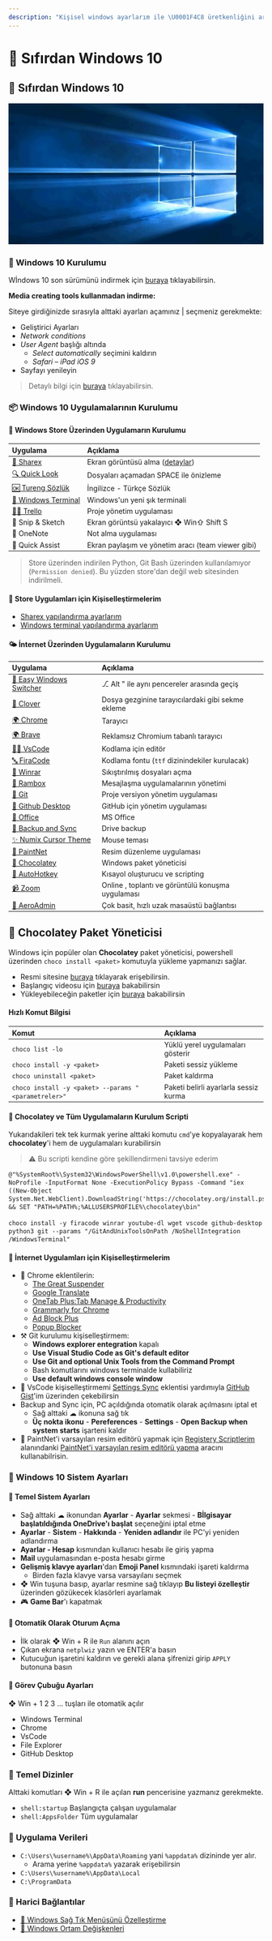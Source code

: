 ```yaml
---
description: "Kişisel windows ayarlarım ile \U0001F4C8 üretkenliğini arttırmaya ne dersin?"
---
```


# 🚀 Sıfırdan Windows 10

## 🚀 Sıfırdan Windows 10

![](../.gitbook/assets/windows_10_pic.png)

### 👷‍ Windows 10 Kurulumu

Wİndows 10 son sürümünü indirmek için [buraya](https://www.microsoft.com/tr-tr/software-download/windows10) tıklayabilirsin.

**Media creating tools kullanmadan indirme:**

Siteye girdiğinizde sırasıyla alttaki ayarları açamınız \| seçmeniz gerekmekte:

* Geliştirici Ayarları
* _Network conditions_
* _User Agent_ başlığı altında
  * _Select automatically_ seçimini kaldırın
  * _Safari – iPad iOS 9_
* Sayfayı yenileyin

> Detaylı bilgi için [buraya](https://pureinfotech.com/download-windows-10-iso-without-media-creation-tool/) tıklayabilirsin.

### 📦 Windows 10 Uygulamalarının Kurulumu

#### 👜 Windows Store Üzerinden Uygulamarın Kurulumu

| Uygulama | Açıklama |
| :--- | :--- |
| [🎴 Sharex](https://www.microsoft.com/tr-tr/p/sharex/9nblggh4z1sp?activetab=pivot%3Aoverviewtab) | Ekran görüntüsü alma \([detaylar](https://www.youtube.com/watch?v=NB32QYt8WfI)\) |
| [🔍 Quick Look](https://www.microsoft.com/tr-tr/p/quicklook/9nv4bs3l1h4s?activetab=pivot:overviewtab) | Dosyaları açamadan SPACE ile önizleme |
| [🆗 Tureng Sözlük](https://www.microsoft.com/tr-tr/p/tureng-sozluk/9wzdncrfjb1g?utm_source=AppAgg.com&utm_medium=AppAgg&utm_campaign=AppAgg&rtc=1&activetab=pivot:overviewtab) | İngilizce - Türkçe Sözlük |
| [🖤 Windows Terminal](https://www.microsoft.com/tr-tr/p/windows-terminal-preview/9n0dx20hk701?activetab=pivot:overviewtab) | Windows'un yeni şık terminali |
| [👨‍💼 Trello](https://www.microsoft.com/tr-tr/p/trello/9nblggh4xxvw?activetab=pivot:overviewtab) | Proje yönetim uygulaması |
| 🎴 Snip & Sketch | Ekran görüntsü yakalayıcı ❖ Win⇧ Shift S |
| 📔 OneNote | Not alma uygulaması |
| 🤝 Quick Assist | Ekran paylaşım ve yönetim aracı \(team viewer gibi\) |

> Store üzerinden indirilen Python, Git Bash üzerinden kullanılamıyor \(`Permission denied`\). Bu yüzden store'dan değil web sitesinden indirilmeli.

#### 🤸‍ Store Uygulamları için Kişiselleştirmelerim

* [Sharex yapılandırma ayarlarım](https://drive.google.com/uc?id=18qJhuV9gOZYnRBdKklEA0UmMnwyJO8xV)
* [Windows terminal yapılandırma ayarlarım](https://gist.github.com/yedhrab/748ed0216864c3ea0dea224d988c97cb)

#### 🌤 İnternet Üzerinden Uygulamaların Kurulumu

| Uygulama | Açıklama |
| :--- | :--- |
| [🔁 Easy Windows Switcher](https://neosmart.net/EasySwitch/) | ⎇ Alt " ile aynı pencereler arasında geçiş |
| [📂 Clover](http://en.ejie.me/) | Dosya gezginine tarayıcılardaki gibi sekme ekleme |
| [🌍 Chrome](https://www.google.com/chrome/) | Tarayıcı |
| [🌍 Brave](https://brave.com/) | Reklamsız Chromium tabanlı tarayıcı |
| [👨‍💻 VsCode](https://code.visualstudio.com/download) | Kodlama için editör |
| [🔤 FiraCode](https://github.com/tonsky/FiraCode) | Kodlama fontu \(`ttf` dizinindekiler kurulacak\) |
| [📂 Winrar](https://www.win-rar.com/download.html?&L=0) | Sıkıştırılmış dosyaları açma |
| [📨 Rambox](https://rambox.pro/#pricing) | Mesajlaşma uygulamalarının yönetimi |
| [🌳 Git](https://git-scm.com/downloads) | Proje versiyon yönetim uygulaması |
| [🐙 Github Desktop](https://desktop.github.com/) | GitHub için yönetim uygulaması |
| [🏢 Office](https://bit.ly/2kjVZe9) | MS Office |
| [📂 Backup and Sync](https://www.google.com/drive/download/backup-and-sync/) | Drive backup |
| [✨ Numix Cursor Theme](https://drive.google.com/uc?id=1odtFIqAEfnvBH5Zk5ZefPnm77kZIxxQp) | Mouse teması |
| [📐 PaintNet](https://www.dotpdn.com/downloads/pdn.html) | Resim düzenleme uygulaması |
| [🍫 Chocolatey](https://chocolatey.org/) | Windows paket yöneticisi |
| [💫 AutoHotkey](https://www.autohotkey.com/) | Kısayol oluşturucu ve scripting |
| [📹 Zoom](https://zoom.us/) | Online , toplantı ve görüntülü konuşma uygulaması |
| [🔄 AeroAdmin](https://www.aeroadmin.com/en/downloads.html) | Çok basit, hızlı uzak masaüstü bağlantısı |

## 🍫 Chocolatey Paket Yöneticisi

Windows için popüler olan **Chocolatey** paket yöneticisi, powershell üzerinden `choco install <paket>` komutuyla yükleme yapmanızı sağlar.

* Resmi sitesine [buraya](https://chocolatey.org/) tıklayarak erişebilirsin.
* Başlangıç videosu için [buraya](https://www.youtube.com/watch?v=hfgZYpo5moA) bakabilirsin
* Yükleyebileceğin paketler için [buraya](https://chocolatey.org/packages) bakabilirsin

#### Hızlı Komut Bilgisi

| Komut | Açıklama |
| :--- | :--- |
| `choco list -lo` | Yüklü yerel uygulamaları gösterir |
| `choco install -y <paket>` | Paketi sessiz yükleme |
| `choco uninstall <paket>` | Paket kaldırma |
| `choco install -y <paket> --params "<parametreler>"` | Paketi belirli ayarlarla sessiz kurma |

#### 🍫 Chocolatey ve Tüm Uygulamaların Kurulum Scripti

Yukarıdakileri tek tek kurmak yerine alttaki komutu `cmd`'ye kopyalayarak hem **chocolatey**'i hem de uygulamaları kurabilirsin

> ⚠ Bu scripti kendine göre şekillendirmeni tavsiye ederim

```text
@"%SystemRoot%\System32\WindowsPowerShell\v1.0\powershell.exe" -NoProfile -InputFormat None -ExecutionPolicy Bypass -Command "iex ((New-Object System.Net.WebClient).DownloadString('https://chocolatey.org/install.ps1'))" && SET "PATH=%PATH%;%ALLUSERSPROFILE%\chocolatey\bin"

choco install -y firacode winrar youtube-dl wget vscode github-desktop python3 git --params "/GitAndUnixToolsOnPath /NoShellIntegration /WindowsTerminal"
```

#### 🤸‍ İnternet Uygulamları için Kişiselleştirmelerim

* 🎇 Chrome eklentilerin:
  * [The Great Suspender](https://chrome.google.com/webstore/detail/the-great-suspender/klbibkeccnjlkjkiokjodocebajanakg?hl=en)
  * [Google Translate](https://chrome.google.com/webstore/search/translate?hl=en)
  * [OneTab Plus:Tab Manage & Productivity](https://chrome.google.com/webstore/detail/onetab-plustab-manage-pro/lepdjbhbkpfenckechpdfohdmkhogojf?hl=en)
  * [Grammarly for Chrome](https://chrome.google.com/webstore/detail/grammarly-for-chrome/kbfnbcaeplbcioakkpcpgfkobkghlhen?hl=en)
  * [Ad Block Plus](https://chrome.google.com/webstore/detail/adblock-plus-free-ad-bloc/cfhdojbkjhnklbpkdaibdccddilifddb)
  * [Popup Blocker](https://chrome.google.com/webstore/detail/pop-up-blocker-for-chrome/bkkbcggnhapdmkeljlodobbkopceiche)
* ⚒ Git kurulumu kişiselleştirmem:
  * **Windows explorer entegration** kapalı
  * **Use Visual Studio Code as Git's default editor**
  * **Use Git and optional Unix Tools from the Command Prompt**
  * Bash komutlarını windows terminalde kullabiliriz
  * **Use default windows console window**
* 🥧 VsCode kişiselleştirmemi [Settings Sync](https://marketplace.visualstudio.com/itemdetails?itemName=Shan.code-settings-sync) eklentisi yardımıyla [GitHub Gist](https://gist.github.com/yedhrab/4b13743a36cece5c3c22a5042897a83d)'im üzerinden çekebilirsin
* Backup and Sync için, PC açıldığında otomatik olarak açılmasını iptal et
  * Sağ alttaki ☁ ikonuna sağ tık
  * **Üç nokta ikonu** - **Pereferences** - **Settings** - **Open Backup when system starts** işarteni kaldır
* 🔧 PaintNet'i varsayılan resim editörü yapmak için [Registery Scriptlerim](https://github.com/yedhrab/YWindows10/tree/0c092d489e79c475b0a1f5ae555a12a98465b295/1%20-%20Sıfırdan%20Windows%2010/Registery%20Scriptlerim/README.md) alanındanki [PaintNet'i varsayılan resim editörü yapma](https://github.com/yedhrab/YWindows10/tree/0c092d489e79c475b0a1f5ae555a12a98465b295/1%20-%20Sıfırdan%20Windows%2010/Registery%20Scriptlerim/PaintNet%27i%20varsayılan%20resim%20editörü%20yapma.reg) aracını kullanabilrisin.

### 🔨 Windows 10 Sistem Ayarları

#### 🧱 Temel Sistem Ayarları

* Sağ alttaki ☁ ikonundan **Ayarlar** - **Ayarlar** sekmesi - **Bİlgisayar başlatıldığında OneDrive'ı başlat** seçeneğini iptal etme
* **Ayarlar** - **Sistem** - **Hakkında** - **Yeniden adlandır** ile PC'yi yeniden adlandırma
* **Ayarlar - Hesap** kısmından kullanıcı hesabı ile giriş yapma
* **Mail** uygulamasından e-posta hesabı girme
* **Gelişmiş klavye ayarları**'dan **Emoji Panel** kısmındaki işareti kaldırma
  * Birden fazla klavye varsa varsayılanı seçmek
* ❖ Win tuşuna basıp, ayarlar resmine sağ tıklayıp **Bu listeyi özelleştir** üzerinden gözükecek klasörleri ayarlamak
* 🎮 **Game Bar**'ı kapatmak

#### 🔑 Otomatik Olarak Oturum Açma

* İlk olarak ❖ Win + R ile `Run` alanını açın
* Çıkan ekrana `netplwiz` yazın ve ENTER'a basın
* Kutucuğun işaretini kaldırın ve gerekli alana şifrenizi girip `APPLY` butonuna basın

#### 🍢 Görev Çubuğu Ayarları

❖ Win + 1 2 3 ... tuşları ile otomatik açılır

* Windows Terminal
* Chrome
* VsCode
* File Explorer
* GitHub Desktop

### 📂 Temel Dizinler

Alttaki komutları ❖ Win + R ile açılan **run** pencerisine yazmanız gerekmekte.

* `shell:startup` Başlangıçta çalışan uygulamalar
* `shell:AppsFolder` Tüm uygulamalar

### 📀 Uygulama Verileri

* `C:\Users\%username%\AppData\Roaming` yani `%appdata%` dizininde yer alır.
  * Arama yerine `%appdata%` yazarak erişebilirsin
* `C:\Users\%username%\AppData\Local`
* `C:\ProgramData`

### 🔗 Harici Bağlantılar

* [🧱 Windows Sağ Tık Menüsünü Özelleştirme](https://github.com/yedhrab/YWindows10/tree/0c092d489e79c475b0a1f5ae555a12a98465b295/1%20-%20Sıfırdan%20Windows%2010/Windows%2010%20Diğer%20Notlar/Windows%20Sağ%20Tık%20Menüsünü%20Özelleştirme.md)
* [🌆 Windows Ortam Değişkenleri](https://github.com/yedhrab/YWindows10/tree/0c092d489e79c475b0a1f5ae555a12a98465b295/1%20-%20Sıfırdan%20Windows%2010/Windows%2010%20Diğer%20Notlar/Windows%20Ortam%20Değişkenleri.md)

